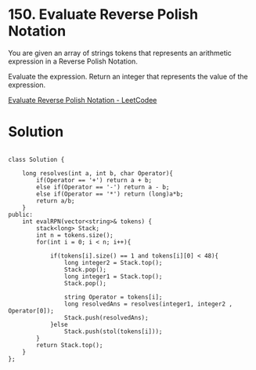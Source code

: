 # 150. Evaluate Reverse Polish Notation

You are given an array of strings tokens that represents an arithmetic expression in a Reverse Polish Notation.

Evaluate the expression. Return an integer that represents the value of the expression.

[Evaluate Reverse Polish Notation - LeetCodee](https://leetcode.com/problems/evaluate-reverse-polish-notation/description/?envType=daily-question&envId=2024-01-30)

# Solution

```

class Solution {

    long resolves(int a, int b, char Operator){
        if(Operator == '+') return a + b;
        else if(Operator == '-') return a - b;
        else if(Operator == '*') return (long)a*b;
        return a/b;
    }
public:
    int evalRPN(vector<string>& tokens) {
        stack<long> Stack;
        int n = tokens.size();
        for(int i = 0; i < n; i++){

            if(tokens[i].size() == 1 and tokens[i][0] < 48){
                long integer2 = Stack.top();
                Stack.pop();
                long integer1 = Stack.top();
                Stack.pop();
                
                string Operator = tokens[i];
                long resolvedAns = resolves(integer1, integer2 , Operator[0]);
                Stack.push(resolvedAns);
            }else 
                Stack.push(stol(tokens[i]));
        }
        return Stack.top();
    }
};


```